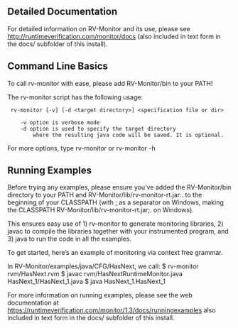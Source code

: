 Detailed Documentation
----------------------

For detailed information on RV-Monitor and its use, please see
http://runtimeverification.com/monitor/docs (also included in text form in the docs/
subfolder of this install).


Command Line Basics
----------------------

To call rv-monitor with ease, please add RV-Monitor/bin to your PATH!

The rv-monitor script has the following usage:
	
	 rv-monitor [-v] [-d <target directory>] <specification file or dir>

    	-v option is verbose mode 
    	-d option is used to specify the target directory
        	where the resulting java code will be saved. It is optional.
    
For more options, type rv-monitor or rv-monitor -h


Running Examples
----------------------

Before trying any examples, please ensure you’ve added the RV-Monitor/bin directory to your PATH 
and RV-Monitor/lib/rv-monitor-rt.jar:. to the beginning of your CLASSPATH (with ; as a separator
on Windows, making the CLASSPATH  RV-Monitor/lib/rv-monitor-rt.jar;. on Windows).

This ensures easy use of 1) rv-monitor to generate monitoring libraries, 2) javac to compile 
the libraries together with your instrumented program, and 3) java to run the code in all the examples.

To get started, here’s an example of monitoring via context free grammar.

In RV-Monitor/examples/java/CFG/HasNext, we call:
$ rv-monitor rvm/HasNext.rvm
$ javac rvm/HasNextRuntimeMonitor.java HasNext_1/HasNext_1.java
$ java HasNext_1.HasNext_1

For more information on running examples, please see the web documentation at 
https://runtimeverification.com/monitor/1.3/docs/runningexamples also included in text form in the docs/
subfolder of this install.
